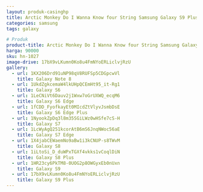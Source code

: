 ```yaml
---
layout: produk-casinghp
title: Arctic Monkey Do I Wanna Know four String Samsung Galaxy S9 Plus Case
categories: samsung
tags: galaxy

# Produk
product-title: Arctic Monkey Do I Wanna Know four String Samsung Galaxy S9 Plus Case
harga: 90000
sku: hn-1027
image-drive: 17bX9vLKumn0Ko8u4FmNYoERLiclvjRzU
gallery:
  - url: 1KX206Drd91uNP98qV8RUFSp5CDGpcwVl
    title: Galaxy Note 8
  - url: 1UkdZgkcemaW4lkUHpQCEmHt95_it-Rg1
    title: Galaxy S6
  - url: 1LeCNiVt6Dauv2j1Wxw7oGrUXWQ_ecqM6
    title: Galaxy S6 Edge
  - url: 1fCDD_FyofkayEt0MIcdZtVlyvJsmbDsE
    title: Galaxy S6 Edge Plus
  - url: 1NyookZpDq3l8m35SGiLWz0wHSfe7cS-H
    title: Galaxy S7
  - url: 1LcWyAgQ251kcorAtB6mS6JnqNWoc56aE
    title: Galaxy S7 Edge
  - url: 1X4jabCEWaemNo9aBw1i3kCNUP-s8TWvM
    title: Galaxy S8
  - url: 1iLtoSi_D_duWPxTGXf4vkks1vCoqlDiN
    title: Galaxy S8 Plus
  - url: 1HR23cy6PkTM8-0UOG2p8OWGyxEb0nUxn
    title: Galaxy S9
  - url: 17bX9vLKumn0Ko8u4FmNYoERLiclvjRzU
    title: Galaxy S9 Plus
---
```

